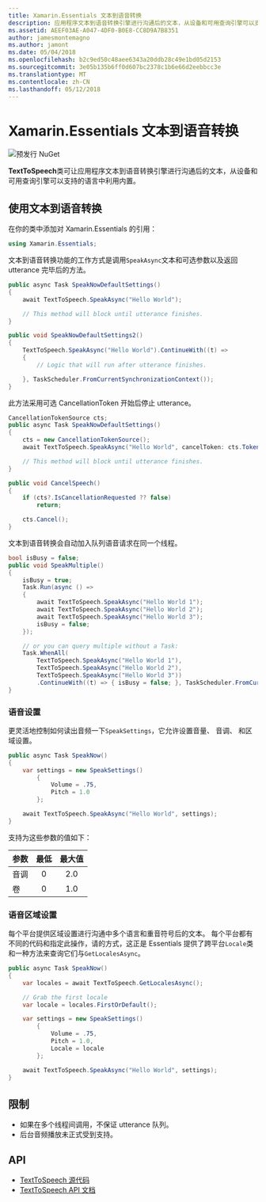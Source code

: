 ```yaml
---
title: Xamarin.Essentials 文本到语音转换
description: 应用程序文本到语音转换引擎进行沟通后的文本，从设备和可用查询引擎可以支持的语言中利用内置 TextToSpeech 类可实现。
ms.assetid: AEEF03AE-A047-4DF0-B0E8-CC8D9A7B8351
author: jamesmontemagno
ms.author: jamont
ms.date: 05/04/2018
ms.openlocfilehash: b2c9ed50c48aee6343a20ddb28c49e1bd05d2153
ms.sourcegitcommit: 3e05b135b6ff0d607bc2378c1b6e66d2eebbcc3e
ms.translationtype: MT
ms.contentlocale: zh-CN
ms.lasthandoff: 05/12/2018
---
```

# <a name="xamarinessentials-text-to-speech"></a>Xamarin.Essentials 文本到语音转换

![预发行 NuGet](~/media/shared/pre-release.png)

**TextToSpeech**类可让应用程序文本到语音转换引擎进行沟通后的文本，从设备和可用查询引擎可以支持的语言中利用内置。

## <a name="using-text-to-speech"></a>使用文本到语音转换

在你的类中添加对 Xamarin.Essentials 的引用：

```csharp
using Xamarin.Essentials;
```

文本到语音转换功能的工作方式是调用`SpeakAsync`文本和可选参数以及返回 utterance 完毕后的方法。 

```csharp
public async Task SpeakNowDefaultSettings()
{
    await TextToSpeech.SpeakAsync("Hello World");

    // This method will block until utterance finishes.
}

public void SpeakNowDefaultSettings2()
{
    TextToSpeech.SpeakAsync("Hello World").ContinueWith((t) => 
    {
        // Logic that will run after utterance finishes.

    }, TaskScheduler.FromCurrentSynchronizationContext());
}
```

此方法采用可选 CancellationToken 开始后停止 utterance。 
```csharp
CancellationTokenSource cts;
public async Task SpeakNowDefaultSettings()
{
    cts = new CancellationTokenSource();
    await TextToSpeech.SpeakAsync("Hello World", cancelToken: cts.Token);

    // This method will block until utterance finishes.
}

public void CancelSpeech()
{
    if (cts?.IsCancellationRequested ?? false)
        return;

    cts.Cancel();
}
```

文本到语音转换会自动加入队列语音请求在同一个线程。 

```csharp
bool isBusy = false;
public void SpeakMultiple()
{
    isBusy = true;
    Task.Run(async () =>
    {
        await TextToSpeech.SpeakAsync("Hello World 1");
        await TextToSpeech.SpeakAsync("Hello World 2");
        await TextToSpeech.SpeakAsync("Hello World 3");
        isBusy = false;
    });

    // or you can query multiple without a Task:
    Task.WhenAll(
        TextToSpeech.SpeakAsync("Hello World 1"),
        TextToSpeech.SpeakAsync("Hello World 2"),
        TextToSpeech.SpeakAsync("Hello World 3"))
        .ContinueWith((t) => { isBusy = false; }, TaskScheduler.FromCurrentSynchronizationContext());
}
```

### <a name="speech-settings"></a>语音设置

更灵活地控制如何读出音频一下`SpeakSettings`，它允许设置音量、 音调、 和区域设置。

```csharp
public async Task SpeakNow()
{
    var settings = new SpeakSettings()
        {
            Volume = .75,
            Pitch = 1.0
        };

    await TextToSpeech.SpeakAsync("Hello World", settings);
}
```

支持为这些参数的值如下：

| 参数 | 最低 | 最大值 |
| --- | :---: | :---: |
| 音调 | 0 | 2.0 |
| 卷 | 0 | 1.0 |

### <a name="speech-locales"></a>语音区域设置

每个平台提供区域设置进行沟通中多个语言和重音符号后的文本。 每个平台都有不同的代码和指定此操作，请的方式，这正是 Essentials 提供了跨平台`Locale`类和一种方法来查询它们与`GetLocalesAsync`。

```csharp
public async Task SpeakNow()
{
    var locales = await TextToSpeech.GetLocalesAsync();

    // Grab the first locale
    var locale = locales.FirstOrDefault();

    var settings = new SpeakSettings()
        {
            Volume = .75,
            Pitch = 1.0,
            Locale = locale
        };

    await TextToSpeech.SpeakAsync("Hello World", settings);
}
```

## <a name="limitations"></a>限制

- 如果在多个线程间调用，不保证 utterance 队列。
- 后台音频播放未正式受到支持。

## <a name="api"></a>API

- [TextToSpeech 源代码](https://github.com/xamarin/Essentials/tree/master/Xamarin.Essentials/TextToSpeech)
- [TextToSpeech API 文档](xref:Xamarin.Essentials.TextToSpeech)
